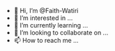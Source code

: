 - 👋 Hi, I’m @Faith-Watiri
- 👀 I’m interested in ...
- 🌱 I’m currently learning ...
- 💞️ I’m looking to collaborate on ...
- 📫 How to reach me ...

<!---
Faith-Watiri/Faith-Watiri is a ✨ special ✨ repository because its `README.md` (this file) appears on your GitHub profile.
You can click the Preview link to take a look at your changes.
--->
